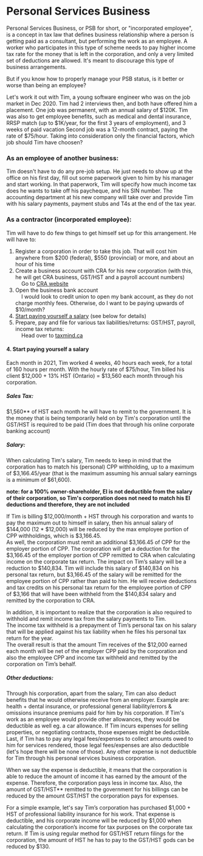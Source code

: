 # Personal Services Business

Personal Services Business, or PSB for short, or "incorporated employee", is a concept in tax law that defines business relationship where a person is getting paid as a consultant, but performing the work as an employee.  A worker who participates in this type of scheme needs to pay higher income tax rate for the money that is left in the corporation, and only a very limited set of deductions are allowed.  It's meant to discourage this type of business arrangements. 

But if you know how to properly manage your PSB status, is it better or worse than being an employee? 
 
Let's work it out with Tim, a young software engineer who was on the job market in Dec 2020. 
Tim had 2 interviews then, and both have offered him a placement. 
One job was permanent, with an annual salary of $120K. Tim was also to get employee benefits, such as medical and dental insurance, RRSP match (up to $1K/year, for the first 3 years of employment), and 3 weeks of paid vacation
Second job was a 12-month contract, paying the rate of $75/hour. 
Taking into consideration only the financial factors, which job should Tim have choosen?

### As an employee of another business:
 Tim doesn't have to do any pre-job setup. He just needs to show up at the office on his first day, fill out some paperwork given to him by his manager and start working.
In that paperwork, Tim will specify how much income tax does he wants to take off his paycheque, and his SIN number. 
The accounting department at his new company will take over and provide Tim with his salary payments, payment stubs and T4s at the end of the tax year.

### As a contractor (incorporated employee):
 Tim will have to do few things to get himself set up for this arrangement. 
He will have to:
1) Register a corporation in order to take this job. That will cost him anywhere from $200 (federal), $550 (provincial) or more, and about an hour of his time
2) Create a business account with CRA for his new corporation (with this, he will get CRA business, GST/HST and a payroll account numbers)   
&nbsp;&nbsp;&nbsp;&nbsp;Go to [CRA website](https://www.canada.ca/en/revenue-agency/services/tax/businesses/topics/registering-your-business/register.html)
3) Open the business bank account  
&nbsp;&nbsp;&nbsp;&nbsp;I would look to credit union to open my bank account, as they do not charge monthly fees. Otherwise, do I want to be paying upwards of $10/month?
4) [Start paying yourself a salary](####-4.-start-paying-yourself-a-salary) (see below for details)
5) Prepare, pay and file for various tax liabilities/returns: GST/HST, payroll, income tax returns:  
&nbsp;&nbsp;&nbsp;&nbsp;Head over to [taxmind.ca](https://taxmind.ca)


#### 4. Start paying yourself a salary
Each month in 2021, Tim worked 4 weeks, 40 hours each week, for a total of 160 hours per month. 
With the hourly rate of $75/hour, Tim billed his client $12,000 + 13% HST (Ontario) = $13,560 each month through his corporation. 
##### Sales Tax: 
$1,560** of HST each month he will have to remit to the government. 
It is the money that is being temporarily held on by Tim's corporation until the GST/HST is required to be paid (Tim does that through his online corporate banking account)

##### Salary:
When calculating Tim's salary, Tim needs to keep in mind that the corporation has to match his (personal) CPP withholding, up to a maximum of $3,166.45/year (that is the maximum assuming his annual salary earnings is a minimum of $61,600).  

**note: for a 100% owner-shareholder, EI is not deductible from the salary of their corporation, so Tim's corporation does not need to match his EI deductions and therefore, they are not included**  

If Tim is billing $12,000/month + HST through his corporation and wants to pay the maximum out to himself in salary, then his annual salary of $144,000 (12 * $12,000) will be reduced by the max employee portion of CPP withholdings, which is $3,166.45.  
As well, the corporation must remit an additional $3,166.45 of CPP for the employer portion of CPP. 
The corporation will get a deduction for the $3,166.45 of the employer portion of CPP remitted to CRA when calculating income on the corporate tax return.
The impact on Tim’s salary will be a reduction to $140,834. 
Tim will include this salary of $140,834 on his personal tax return, but $3,166.45 of the salary will be remitted for the employee portion of CPP rather than paid to him. 
He will receive deductions and tax credits on his personal tax return for the employee portion of CPP of $3,166 that will have been withheld from the $140,834 salary and remitted by the corporation to CRA.   

In addition, it is important to realize that the corporation is also required to withhold and remit income tax from the salary payments to Tim.  
The income tax withheld is a prepayment of Tim’s personal tax on his salary that will be applied against his tax liability when he files his personal tax return for the year.  
The overall result is that the amount Tim receives of the $12,000 earned each month will be net of the employer CPP paid by the corporation and also the employee CPP and income tax withheld and remitted by the corporation on Tim’s behalf. 
 
##### Other deductions: 
Through his corporation, apart from the salary, Tim can also deduct benefits that he would otherwise receive from an employer. 
Example are: health + dental insurance, or professional general liability/errors & omissions insurance premiums paid for him by his corporation.
If Tim's work as an employee would provide other allowances, they would be deductible as well eg. a car allowance. 
If Tim incurs expenses for selling properties, or negotiating contracts, those expenses might be deductible. 
Last, if Tim has to pay any legal fees/expenses to collect amounts owed to him for services rendered, those legal fees/expenses are also deductible (let's hope there will be none of those). 
Any other expense is not deductible for Tim through his personal services business corporation.

When we say the expense is deductible, it means that the corporation is able to reduce the amount of income it has earned by the amount of the expense. 
Therefore, the corporation pays less in income tax. 
Also, the amount of GST/HST** remitted to the government for his billings can be reduced by the amount GST/HST the corporation pays for expenses. 

For a simple example, let's say Tim’s corporation has purchased $1,000 + HST of professional liability insurance for his work. 
That expense is deductible, and his corporate income will be reduced by $1,000 when calculating the corporation’s income for tax purposes on the corporate tax return. 
If Tim is using regular method for GST/HST return filings for the corporation, the amount of HST he has to pay to the GST/HST gods can be reduced by $130. 

